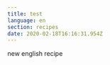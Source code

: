 ```yaml
---
title: test
language: en
section: recipes
date: 2020-02-18T16:16:31.954Z
---
```

new english recipe
